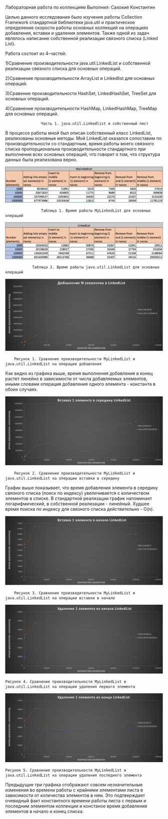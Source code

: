 Лабораторная работа по коллекциям
Выполнил: Сахокия Константин

Целью данного исследования было изучение работы Collection Framework
стандартной библиотеки java.util и практическое определение 
скорости работы основных коллекций на операциях добавления,
вставки и удаления элементов. Также одной из задач являлось
написание собственной реализации связного списка (Linked List).

Работа состоит из 4-частей:

1)Сравнение производительности java.util.LinkedList и собственной
реализации связного списка для основных операций.

2)Сравнение производительности ArrayList и Linkedlist для
основных операций.

3)Сравение производительности HashSet, LinkedHashSet, TreeSet
для основных операций.

4)Сравнение производительности HashMap, LinkedHashMap, TreeMap
для основных операций. 


					Часть 1. java.util.Linkedlist и собственный лист

В процессе работы мной был описан собственный класс LinkedList, реализованы
основные методы. Мой LinkedList оказался сопоставим по производительности со стандартным,
время работы моего связного списка пропорциональна производительности стандартного при выполнении 
всех основных операций, что говорит о том, что структура данных была реализована верно.

![Image alt](https://github.com/black20lion/Images/blob/main/MyLinkListTable.png)

					Таблица 1. Время работы MyLinkedList для основных операций
					
![Image alt](https://github.com/black20lion/Images/blob/main/LinkListTable.png)

				Таблица 2. Время работы java.util.LinkedList для основных операций
				
![Image alt](https://github.com/black20lion/Images/blob/main/FirstGraph.png)
				
		Рисунок 1. Сравнение производительности MyLinkedList и java.util.LinkedList на операции добавления
Как видно из графика выше, время выполнения добавления в конец растет линейно в зависимости от числа добавляемых элементов, иными словами операция добавления одного элемента - константа в обоих случаях.

![Image alt](https://github.com/black20lion/Images/blob/main/Graph2.png)

		Рисунок 2. Сравнение производительности MyLinkedList и java.util.LinkedList на операции вставки в середину
График выше показывает, что время добавления элемента в середину связного списка (поиск по индексу) увеличивается с количеством элементов в списке. В стандартной реализации график напоминает логарифмический, в собственной реализации - линейный. Худшее время поиска по индексу для связного списка действительно - O(n).

![Image alt](https://github.com/black20lion/Images/blob/main/Graph3.png)

		Рисунок 3. Сравнение производительности MyLinkedList и java.util.LinkedList на операции вставки в начало
		
![Image alt](https://github.com/black20lion/Images/blob/main/Graph4.png)

	Рисунок 4. Сравнение производительности MyLinkedList и java.util.LinkedList на операции удаления первого элемента
		
![Image alt](https://github.com/black20lion/Images/blob/main/Graph5.png)

	Рисунок 5. Сравнение производительности MyLinkedList и java.util.LinkedList на операции удаления последнего элемента
Предыдущие три графика отображают совсем незначительные изменения во времени работы с крайними элементами листа в зависимости от количества элементов в нем. Это подтверждает очевидный факт константного времени работы листа с первым и последним элементом коллекции и констаное время добавления элементов в начало и конец списка.

